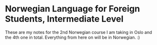 # Norwegian Language for Foreign Students, Intermediate Level

These are my notes for the 2nd Norwegian course I am taking in Oslo and the 4th one in total.
Everything from here on will be in Norwegian. :)
